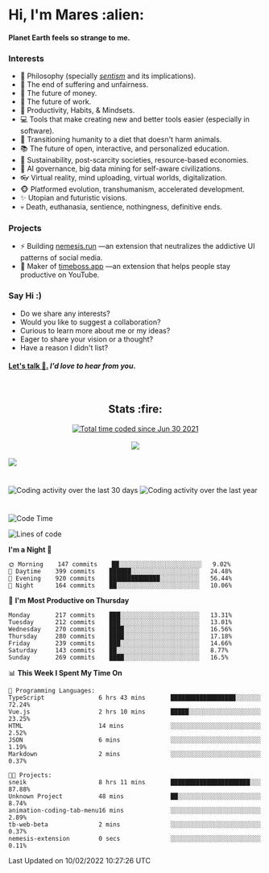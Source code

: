 <h1>Hi, I'm Mares :alien:</h1>

#### Planet Earth feels so strange to me.

### **Interests**

- 🌊 Philosophy (specially [_sentism_][sentismmedium] and its implications).
- 🎯 The end of suffering and unfairness.
- 💸 The future of money.
- 💼 The future of work.
- 🧠 Productivity, Habits, & Mindsets.
- 💻 Tools that make creating new and better tools easier (especially in software).
- 🥗 Transitioning humanity to a diet that doesn't harm animals.
- 📚 The future of open, interactive, and personalized education.
- 🌱 Sustainability, post-scarcity societies, resource-based economies.
- 🤖 AI governance, big data mining for self-aware civilizations.
- 👓 Virtual reality, mind uploading, virtual worlds, digitalization.
- 🐵 Platformed evolution, transhumanism, accelerated development.
- ✨ Utopian and futuristic visions.
- 💀 Death, euthanasia, sentience, nothingness, definitive ends.


### **Projects**

- ⚡ Building [nemesis.run](https://nemesis.run) —an extension that neutralizes the addictive UI patterns of social media.
- 💎 Maker of [timeboss.app](https://timeboss.app) —an extension that helps people stay productive on YouTube.


### **Say Hi :)**

- Do we share any interests?
- Would you like to suggest a collaboration?
- Curious to learn more about me or my ideas?
- Eager to share your vision or a thought?
- Have a reason I didn't list?

#### [Let's talk :wave:.](mailto:mareszhar@gmail.com) _I'd love to hear from you_.

[sentismmedium]: https://medium.com/@mareszhar/born-a-prisoner-a-reflection-about-life-its-struggles-and-a-plan-to-escape-d8566ce9b026

<br>

<h2 align="center">Stats :fire:</h2>

<div align="center">
  <a href="https://wakatime.com/@cfdc0e0d-4860-4b62-9ff0-cb659185525e">
    <img src="https://wakatime.com/badge/user/cfdc0e0d-4860-4b62-9ff0-cb659185525e.svg" alt="Total time coded since Jun 30 2021" />
  </a>
</div>

<br>

<!-- 
Add or remove this: 
&dates=B1AAB3FF 
...or this...
&date_format=M%20j%5B%2C%20Y%5D
from the *streak stats URL below* if they get bugged and aren't updating: 
-->

<div align="center">
  <img src="https://github-readme-streak-stats.herokuapp.com?user=mareszhar&theme=black-ice&hide_border=true&stroke=FFFFFF15&ring=DF8FFE&fire=DF8FFE&currStreakLabel=DF8FFE&background=1A232A&currStreakNum=86FFAB&dates=B1AAB3FF&date_format=M%20j%5B%2C%20Y%5D">
</div>

<br>

<img src="https://activity-graph.herokuapp.com/graph?username=mareszhar&theme=nord&bg_color=00000000&color=979797&line=DF8FFE&point=00000000&area=true&hide_border=true">

<br>

<h1></h1>

<img src="https://wakatime.com/share/@mares/5df0ff02-9c79-41b4-b540-51dc9c65a57b.svg" alt="Coding activity over the last 30 days" />
<img src="https://wakatime.com/share/@mares/ea89ba71-f374-40af-930c-e0655909fe37.svg" alt="Coding activity over the last year" />

<h1></h1>

<!--START_SECTION:waka-->
![Code Time](http://img.shields.io/badge/Code%20Time-476%20hrs%2043%20mins-blue)

![Lines of code](https://img.shields.io/badge/From%20Hello%20World%20I%27ve%20Written-124%20Thousand%20lines%20of%20code-blue)

**I'm a Night 🦉** 

```text
🌞 Morning    147 commits    ██░░░░░░░░░░░░░░░░░░░░░░░   9.02% 
🌆 Daytime    399 commits    ██████░░░░░░░░░░░░░░░░░░░   24.48% 
🌃 Evening    920 commits    ██████████████░░░░░░░░░░░   56.44% 
🌙 Night      164 commits    ██░░░░░░░░░░░░░░░░░░░░░░░   10.06%

```
📅 **I'm Most Productive on Thursday** 

```text
Monday       217 commits    ███░░░░░░░░░░░░░░░░░░░░░░   13.31% 
Tuesday      212 commits    ███░░░░░░░░░░░░░░░░░░░░░░   13.01% 
Wednesday    270 commits    ████░░░░░░░░░░░░░░░░░░░░░   16.56% 
Thursday     280 commits    ████░░░░░░░░░░░░░░░░░░░░░   17.18% 
Friday       239 commits    ███░░░░░░░░░░░░░░░░░░░░░░   14.66% 
Saturday     143 commits    ██░░░░░░░░░░░░░░░░░░░░░░░   8.77% 
Sunday       269 commits    ████░░░░░░░░░░░░░░░░░░░░░   16.5%

```


📊 **This Week I Spent My Time On** 

```text
💬 Programming Languages: 
TypeScript               6 hrs 43 mins       ██████████████████░░░░░░░   72.24% 
Vue.js                   2 hrs 10 mins       █████░░░░░░░░░░░░░░░░░░░░   23.25% 
HTML                     14 mins             ░░░░░░░░░░░░░░░░░░░░░░░░░   2.52% 
JSON                     6 mins              ░░░░░░░░░░░░░░░░░░░░░░░░░   1.19% 
Markdown                 2 mins              ░░░░░░░░░░░░░░░░░░░░░░░░░   0.37%

🐱‍💻 Projects: 
sneik                    8 hrs 11 mins       ██████████████████████░░░   87.88% 
Unknown Project          48 mins             ██░░░░░░░░░░░░░░░░░░░░░░░   8.74% 
animation-coding-tab-menu16 mins             ░░░░░░░░░░░░░░░░░░░░░░░░░   2.89% 
tb-web-beta              2 mins              ░░░░░░░░░░░░░░░░░░░░░░░░░   0.37% 
nemesis-extension        0 secs              ░░░░░░░░░░░░░░░░░░░░░░░░░   0.11%

```


 Last Updated on 10/02/2022 10:27:26 UTC
<!--END_SECTION:waka-->
